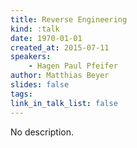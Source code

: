 ```yaml
---
title: Reverse Engineering
kind: :talk
date: 1970-01-01
created_at: 2015-07-11
speakers:
    - Hagen Paul Pfeifer
author: Matthias Beyer
slides: false
tags:
link_in_talk_list: false
---
```


No description.
